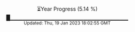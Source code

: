 <p align="center">
⏳Year Progress (5.14 %) <br>
█▁▁▁▁▁▁▁▁▁▁▁▁▁▁▁▁▁▁▁▁▁▁▁▁▁▁▁▁▁ <br>
<sub>Updated: Thu, 19 Jan 2023 18:02:55 GMT</sub>
</p>

